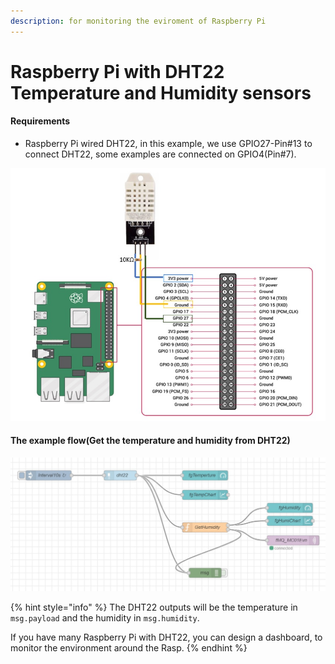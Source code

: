 ```yaml
---
description: for monitoring the eviroment of Raspberry Pi
---
```


# Raspberry Pi with DHT22 Temperature and Humidity sensors

#### Requirements

* Raspberry Pi wired DHT22, in this example, we use GPIO27-Pin#13 to connect DHT22, some examples are connected on GPIO4(Pin#7).

![Raspberry Pi wired DHT22(connect the data wire on GPIO27-Pin#13)](<../.gitbook/assets/Raspberry Pi with DHT22.jpg>)

#### The example flow(Get the temperature and humidity from DHT22)

![Read Temperature and Humidity from Raspberry Pi with DHT22](<../.gitbook/assets/The flow for Raspberry Pi with DHT22 .jpg>)

{% hint style="info" %}
The DHT22 outputs will be the temperature in `msg.payload` and the humidity in `msg.humidity`.&#x20;

If you have many Raspberry Pi with DHT22, you can design a dashboard, to monitor the environment around the Rasp.
{% endhint %}



